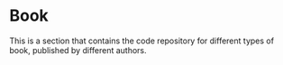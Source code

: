 # Book
This is a section that contains the code repository for different types of book, published by different authors.
